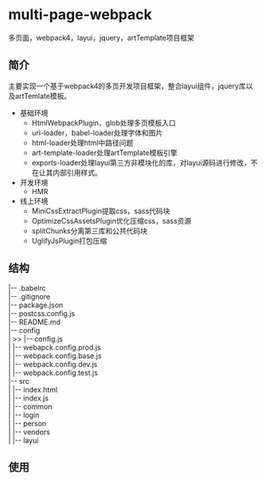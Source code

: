 # multi-page-webpack
多页面，webpack4，layui，jquery，artTemplate项目框架
## 简介
主要实现一个基于webpack4的多页开发项目框架，整合layui组件，jquery库以及artTemlate模板。
* 基础环境
  * HtmlWebpackPlugin，glob处理多页模板入口
  * url-loader，babel-loader处理字体和图片
  * html-loader处理html中路径问题
  * art-template-loader处理artTemplate模板引擎
  * exports-loader处理layui第三方非模块化的库，对layui源码进行修改，不在让其内部引用样式。
* 开发环境
  * HMR 
* 线上环境
  * MiniCssExtractPlugin提取css，sass代码块
  * OptimizeCssAssetsPlugin优化压缩css，sass资源
  * splitChunks分离第三库和公共代码块
  * UglifyJsPlugin打包压缩
## 结构
|-- .babelrc<br>
|-- .gitignore<br>
|-- package.json<br>
|-- postcss.config.js<br>
|-- README.md<br>
|-- config<br>
| >> |-- config.js<br>
|   |-- webapck.config.prod.js<br>
|   |-- webpack.config.base.js<br>
|   |-- webpack.config.dev.js<br>
|   |-- webpack.config.test.js<br>
|-- src<br>
|   |-- index.html<br>
|   |-- index.js<br>
|   |-- common<br>
|   |-- login<br>
|   |-- person<br>
|   |-- vendors<br>
|       |-- layui<br>
## 使用
